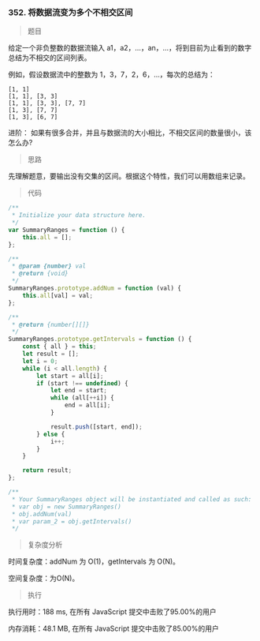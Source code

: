 ### 352. 将数据流变为多个不相交区间

> 题目

给定一个非负整数的数据流输入 a1，a2，…，an，…，将到目前为止看到的数字总结为不相交的区间列表。

例如，假设数据流中的整数为 1，3，7，2，6，…，每次的总结为：
```
[1, 1]
[1, 1], [3, 3]
[1, 1], [3, 3], [7, 7]
[1, 3], [7, 7]
[1, 3], [6, 7]
```

进阶：
如果有很多合并，并且与数据流的大小相比，不相交区间的数量很小，该怎么办?

> 思路

先理解题意，要输出没有交集的区间。根据这个特性，我们可以用数组来记录。

> 代码

```js
/**
 * Initialize your data structure here.
 */
var SummaryRanges = function () {
    this.all = [];
};

/** 
 * @param {number} val
 * @return {void}
 */
SummaryRanges.prototype.addNum = function (val) {
    this.all[val] = val;
};

/**
 * @return {number[][]}
 */
SummaryRanges.prototype.getIntervals = function () {
    const { all } = this;
    let result = [];
    let i = 0;
    while (i < all.length) {
        let start = all[i];
        if (start !== undefined) {
            let end = start;
            while (all[++i]) {
                end = all[i];
            }

            result.push([start, end]);
        } else {
            i++;
        }
    }

    return result;
};

/**
 * Your SummaryRanges object will be instantiated and called as such:
 * var obj = new SummaryRanges()
 * obj.addNum(val)
 * var param_2 = obj.getIntervals()
 */
```

> 复杂度分析

时间复杂度：addNum 为 O(1)，getIntervals 为 O(N)。

空间复杂度：为O(N)。

> 执行

执行用时：188 ms, 在所有 JavaScript 提交中击败了95.00%的用户

内存消耗：48.1 MB, 在所有 JavaScript 提交中击败了85.00%的用户

